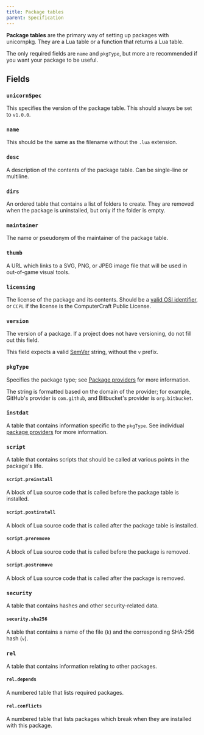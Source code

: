 ```yaml
---
title: Package tables
parent: Specification
---
```


**Package tables** are the primary way of setting up packages with unicornpkg. They are a Lua table or a function that returns a Lua table.

The only required fields are `name` and `pkgType`, but more are recommended if you want your package to be useful.

## Fields
### `unicornSpec`

This specifies the version of the package table. This should always be set to `v1.0.0`.

### `name`

This should be the same as the filename without the `.lua` extension.

### `desc`

A description of the contents of the package table. Can be single-line or multiline.

### `dirs`

An ordered table that contains a list of folders to create. They are removed when the package is uninstalled, but only if the folder is empty.

### `maintainer`

The name or pseudonym of the maintainer of the package table.

### `thumb`

A URL which links to a SVG, PNG, or JPEG image file that will be used in out-of-game visual tools.

### `licensing`

The license of the package and its contents. Should be a [valid OSI identifier](https://opensource.org/licenses/alphabetical), or `CCPL` if the license is the ComputerCraft Public License.

### `version`

The version of a package. If a project does not have versioning, do not fill out this field.

This field expects a valid [SemVer](https://semver.org) string, without the `v` prefix.

### `pkgType`

Specifies the package type; see [Package providers](./package-providers/index.md) for more information.

The string is formatted based on the domain of the provider; for example, GitHub's provider is `com.github`, and Bitbucket's provider is `org.bitbucket`.

### `instdat`

A table that contains information specific to the `pkgType`. See individual [package providers](./package-providers/index.md) for more information.

### `script`

A table that contains scripts that should be called at various points in the package's life.

#### `script.preinstall`

A block of Lua source code that is called before the package table is installed.

#### `script.postinstall`

A block of Lua source code that is called after the package table is installed.

#### `script.preremove`

A block of Lua source code that is called before the package is removed.

#### `script.postremove`

A block of Lua source code that is called after the package is removed.

### `security`

A table that contains hashes and other security-related data.

#### `security.sha256`

A table that contains a name of the file (`k`) and the corresponding SHA-256 hash (`v`).

### `rel`

A table that contains information relating to other packages.

#### `rel.depends`

A numbered table that lists required packages.

#### `rel.conflicts`

A numbered table that lists packages which break when they are installed with this package.
